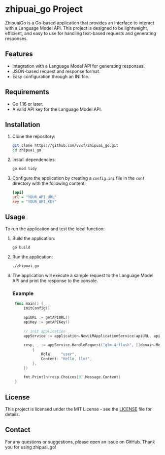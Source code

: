 # zhipuai_go Project
ZhipuaiGo is a Go-based application that provides an interface to interact with a Language Model API. This project is designed to be lightweight, efficient, and easy to use for handling text-based requests and generating responses.
## Features
- Integration with a Language Model API for generating responses.
- JSON-based request and response format.
- Easy configuration through an INI file.
## Requirements
- Go 1.16 or later.
- A valid API key for the Language Model API.
## Installation
1. Clone the repository:
    ```sh
    git clone https://github.com/vvxf/zhipuai_go.git
    cd zhipuai_go
    ```
2. Install dependencies:
    ```sh
    go mod tidy
    ```
3. Configure the application by creating a `config.ini` file in the `conf` directory with the following content:
    ```ini
    [api]
    url = "YOUR_API_URL"
    key = "YOUR_API_KEY"
    ```
## Usage
To run the application and test the local function:
1. Build the application:
    ```sh
    go build
    ```
2. Run the application:
    ```sh
    ./zhipuai_go
    ```
3. The application will execute a sample request to the Language Model API and print the response to the console.
   ### Example
   ```go
    func main() {
        initConfig()
        
        apiURL := getAPIURL()
        apiKey := getAPIKey()
        
        // init application
        appService := application.NewLLMApplicationService(apiURL, apiKey)
        
        resp, _ := appService.HandleRequest("glm-4-flash", []domain.Message{
            {
                Role:    "user",
                Content: "Hello, llm!",
            },
        })
        
        fmt.Println(resp.Choices[0].Message.Content)
    }
    ```

## License
This project is licensed under the MIT License - see the [LICENSE](LICENSE) file for details.
## Contact
For any questions or suggestions, please open an issue on GitHub.
Thank you for using zhipuai_go!
